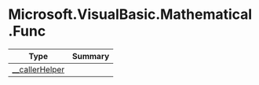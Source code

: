 ﻿
# Microsoft.VisualBasic.Mathematical.Func

|Type|Summary|
|----|-------|
|[__callerHelper](./__callerHelper.md)||

